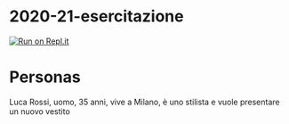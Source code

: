 # 2020-21-esercitazione
[![Run on Repl.it](https://repl.it/badge/github/M-Sor02/2020-21-webdesgn-esercitazione)](https://repl.it/github/M-Sor02/2020-21-webdesgn-esercitazione)

# Personas
Luca Rossi, uomo, 35 anni, vive a Milano, è uno stilista e vuole presentare un nuovo vestito
